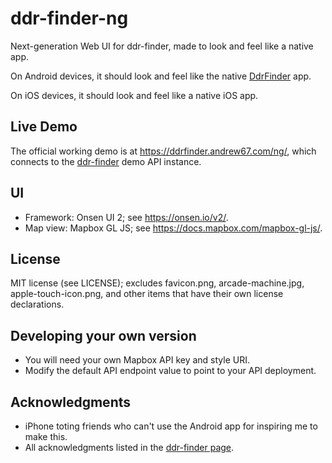 # ddr-finder-ng
Next-generation Web UI for ddr-finder, made to look and feel like a native app.

On Android devices, it should look and feel like the native [DdrFinder](https://github.com/Andrew67/DdrFinder) app.

On iOS devices, it should look and feel like a native iOS app.

## Live Demo
The official working demo is at https://ddrfinder.andrew67.com/ng/, which connects to the [ddr-finder](https://github.com/Andrew67/ddr-finder) demo API instance.

## UI
* Framework: Onsen UI 2; see https://onsen.io/v2/.
* Map view: Mapbox GL JS; see https://docs.mapbox.com/mapbox-gl-js/.

## License
MIT license (see LICENSE); excludes favicon.png, arcade-machine.jpg, apple-touch-icon.png,
and other items that have their own license declarations.

## Developing your own version
* You will need your own Mapbox API key and style URI.
* Modify the default API endpoint value to point to your API deployment.

## Acknowledgments
* iPhone toting friends who can't use the Android app for inspiring me to make this.
* All acknowledgments listed in the [ddr-finder page](https://github.com/Andrew67/ddr-finder#acknowledgments).
